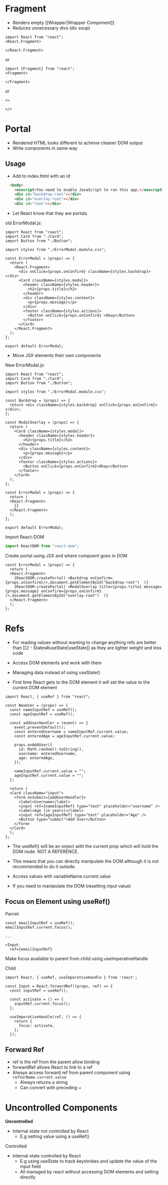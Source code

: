 # Fragment

- Renders empty [[Wrapper|Wrapper Component]]
- Reduces unnecessary divs (div soup)

```JSX
import React from "react";
<React.Fragment>

</React.Fragment>

```

or

```JSX
import {Fragment} from "react";
<Fragment>

</Fragment>
```

or

```JSX
<>

</>
```

# Portal

- Rendered HTML looks different to acheive cleaner DOM output
- Write components in same way

## Usage

- Add to index.html with an id

```html
  <body>
    <noscript>You need to enable JavaScript to run this app.</noscript>
    <div id="backdrop-root"></div>
    <div id="overlay-root"></div>
    <div id="root"></div>
```


- Let React know that they are portals

old ErrorModal.js:
```JSX
import React from "react";
import Card from "./Card";
import Button from "./Button";

import styles from "./ErrorModal.module.css";

const ErrorModal = (props) => {
  return (
    <React.Fragment>
      <div onClick={props.onConfirm} className={styles.backdrop}></div>
      <Card className={styles.modal}>
        <header className={styles.header}>
          <h2>{props.title}</h2>
        </header>
        <div className={styles.content}>
          <p>{props.message}</p>
        </div>
        <footer className={styles.actions}>
          <Button onClick={props.onConfirm} >Okay</Button>
        </footer>
      </Card>
    </React.Fragment>
  );
};

export default ErrorModal;
```

- Move JSX elements their own components

New ErrorModal.js:
```JSX
import React from "react";
import Card from "./Card";
import Button from "./Button";

import styles from "./ErrorModal.module.css";

const Backdrop = (props) => {
  return <div className={styles.backdrop} onClick={props.onConfirm}></div>;
};

const ModalOverlay = (props) => {
  return (
    <Card className={styles.modal}>
      <header className={styles.header}>
        <h2>{props.title}</h2>
      </header>
      <div className={styles.content}>
        <p>{props.message}</p>
      </div>
      <footer className={styles.actions}>
        <Button onClick={props.onConfirm}>Okay</Button>
      </footer>
    </Card>
  );
};

const ErrorModal = (props) => {
  return (
  <React.Fragment>
    {}
  </React.Fragment>
  );
};

export default ErrorModal;

```

Import React-DOM

```js
import ReactDOM from "react-dom";
```

Create portal using JSX and where compoent goes in DOM

```JSX
const ErrorModal = (props) => {
  return (
  <React.Fragment>
    {ReactDOM.createPortal( <Backdrop onConfirm={props.onConfirm}/>,document.getElementById("backdrop-root")  )}
    {ReactDOM.createPortal( <ModalOverlay title={props.title} message={props.message} onConfirm={props.onConfirm} />,document.getElementById("overlay-root")  )}
  </React.Fragment>
  );
};
```

# Refs

- For reading values without wanting to change anything refs are better than [[2 - States#useState|useState]] as they are lighter weight and less code
- Access DOM elements and work with them
- Managing data instead of using useState()

- First time React gets to the DOM element it will set the value to the current DOM element

```JSX
import React, { useRef } from "react";

const NewUser = (props) => {
  const nameInputRef = useRef();
  const ageInputRef = useRef();

  const addUserHandler = (event) => {
    event.preventDefault();
    const enteredUsername = nameInputRef.current.value;
    const enteredAge = ageInputRef.current.value;

    props.onAddUser({
      id: Math.random().toString(),
      username: enteredUsername,
      age: enteredAge,
    });

    nameInputRef.current.value = "";
    ageInputRef.current.value = "";
  };
  
  return (
  <Card className="input">
	<form onSubmit={addUserHandler}>
	  <label>Username</label>
	  <input ref={nameInputRef} type="text" placeholder="username" />
	  <label>Age (in years)</label>
	  <input ref={ageInputRef} type="text" placeholder="Age" />
	  <Button type="submit">Add User</Button>
	</form>
  </Card>
  );
};
```

- The useRef() will be an onject with the current prop which will hold the DOM node. NOT A REFERENCE.
- This means that you can directly manipulate the DOM although it is not recommended to do it outside.
- Access values with variableName.current.value

- If you need to manipulate the DOM (resetting input value)

## Focus on Element using useRef()

Parnet
```JSX
const emailInputRef = useRef();
emailInputRef.current.focus();

...

<Input
  ref={emailInputRef}
```

Make focus available to parent from child using useImperativeHandle

Child
```JSX
import React, { useRef, useImperativeHandle } from 'react';

const Input = React.forwardRef((props, ref) => {
  const inputRef = useRef();

  const activate = () => {
    inputRef.current.focus();
  };

  useImperativeHandle(ref, () => {
    return {
      focus: activate,
    };
  });
```

## Forward Ref

- ref is the ref from the parent  allow binding
- forwardRef allows React to link to a ref
- Always access forward ref from parent component using `refVarName.current.value`
	- Always returns a string
	- Can convert with preceding +

# Uncontrolled Components

**Uncontrolled**
- Internal state not controlled by React
	- E.g setting value using a useRef()

Controlled
- Internal state controlled by React
	- E.g using useState to track keystrokes and update the value of the input field
	- All managed by react without accessing DOM elements and setting directly